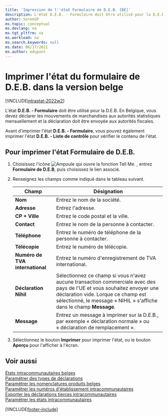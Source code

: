 ```yaml
---
title: 'Impression de l''état Formulaire de D.E.B. [BE]'
description: L'état D.E.B. - Formulaire doit être utilisé pour la D.E.B afin de déclarer le mouvement de marchandises.
author: SorenGP
ms.topic: conceptual
ms.devlang: na
ms.tgt_pltfrm: na
ms.workload: na
ms.search.keywords: null
ms.date: 06/17/2021
ms.author: edupont
---
```

# <a name="print-the-intrastat-form-report-in-the-belgian-version"></a><a name="print-the-intrastat-form-report-in-the-belgian-version"></a>Imprimer l'état du formulaire de D.E.B. dans la version belge

[!INCLUDE[intrastat-2022w2](../../includes/intrastat-2022w2.md)]

L'état **D.E.B. - Formulaire** doit être utilisé pour la D.E.B. En Belgique, vous devez déclarer les mouvements de marchandises aux autorités statistiques mensuellement et la déclaration doit être envoyée aux autorités fiscales.  

Avant d'imprimer l'état **D.E.B. - Formulaire**, vous pouvez également imprimer l'état **D.E.B. - Liste de contrôle** pour vérifier le contenu de l'état.  

## <a name="to-print-the-intrastat-form-report"></a><a name="to-print-the-intrastat-form-report"></a>Pour imprimer l'état Formulaire de D.E.B.

1. Choisissez l'icône ![Ampoule qui ouvre la fonction Tell Me.](../../media/ui-search/search_small.png "Dites-moi ce que vous voulez faire") , entrez **Formulaire de D.E.B**, puis choisissez le lien associé.  
2. Renseignez les champs comme indiqué dans le tableau suivant.  

    |Champ|Désignation|  
    |---------------------------------|---------------------------------------|  
    |**Nom**|Entrez le nom de la société.|  
    |**Adresse**|Entrez l'adresse.|  
    |**CP + Ville**|Entrez le code postal et la ville.|  
    |**Contact**|Entrez le nom de la personne à contacter.|  
    |**Téléphone**|Entrez le numéro de téléphone de la personne à contacter.|  
    |**Télécopie**|Entrez le numéro de télécopie.|  
    |**Numéro de TVA international**|Entrez le numéro d'enregistrement de TVA international.|  
    |**Déclaration Nihil**|Sélectionnez ce champ si vous n'avez aucune transaction commerciale avec des pays de l'UE et vous souhaitez envoyer une déclaration vide. Lorque ce champ est sélectionné, le message « NIHIL » s'affiche dans le champ **Message**.|  
    |**Message**|Entrez un message à imprimer sur la D.E.B., par exemple « déclaration normale » ou « déclaration de remplacement ».|  

3. Sélectionnez le bouton **Imprimer** pour imprimer l'état, ou le bouton **Aperçu** pour l'afficher à l'écran.  

## <a name="see-also"></a><a name="see-also"></a>Voir aussi

[États intracommunautaires belges](belgian-intrastat-reporting.md)  
[Paramétrer des types de déclarations](how-to-set-up-declaration-types.md)  
[Paramétrer les nomenclatures produits belges](how-to-set-up-belgian-tariff-numbers.md)  
[Paramétrer les numéros d'établissement intracommunautaires](how-to-set-up-intrastat-establishment-numbers.md)  
[Exporter les déclarations tierces intracommunautaires](how-to-export-intrastat-third-party-declararations.md)  
[Paramétrer les états intracommunautaires](../../finance-how-setup-report-intrastat.md)  

[!INCLUDE[footer-include](../../includes/footer-banner.md)]

